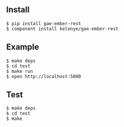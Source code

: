 Install
---

    $ pip install gae-ember-rest
    $ component install kelonye/gae-ember-rest

Example
---
    $ make deps
    $ cd test
    $ make run
    $ open http://localhost:5000

Test
---

    $ make deps
    $ cd test
    $ make
